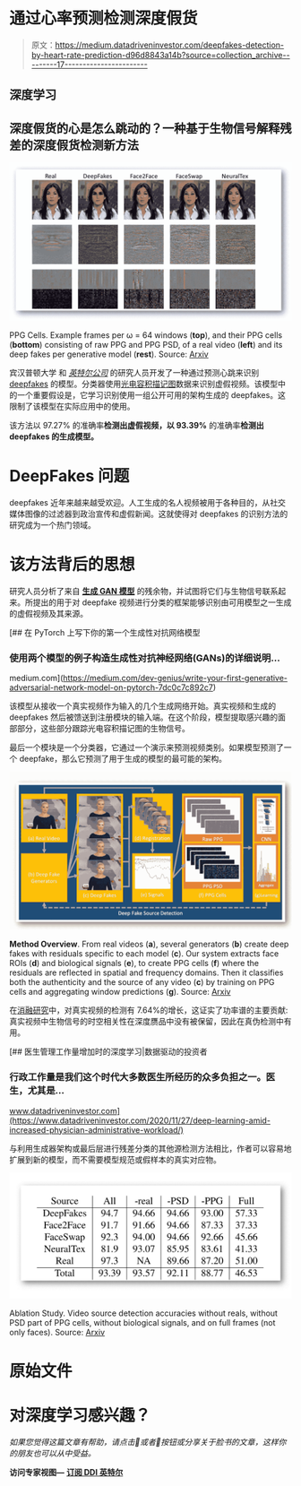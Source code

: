 # 通过心率预测检测深度假货

> 原文：<https://medium.datadriveninvestor.com/deepfakes-detection-by-heart-rate-prediction-d96d8843a14b?source=collection_archive---------17----------------------->

## 深度学习

## 深度假货的心是怎么跳动的？一种基于生物信号解释残差的深度假货检测新方法

![](img/b05ffc3284e2d82dfbbd26783d516149.png)

PPG Cells. Example frames per ω = 64 windows (**top**), and their PPG cells (**bottom**) consisting of raw PPG and PPG PSD, of a real video (**left**) and its deep fakes per generative model (**rest**). Source: [Arxiv](https://arxiv.org/pdf/2008.11363.pdf)

宾汉普顿大学 和 [*英特尔公司*](https://www.intel.com/content/www/us/en/homepage.html) 的研究人员开发了一种通过预测心跳来识别 [deepfakes](https://en.wikipedia.org/wiki/Deepfake) 的模型。分类器使用[光电容积描记图](https://en.wikipedia.org/wiki/Photoplethysmogram)数据来识别虚假视频。该模型中的一个重要假设是，它学习识别使用一组公开可用的架构生成的 deepfakes。这限制了该模型在实际应用中的使用。

该方法以 97.27% 的准确率**检测出虚假视频，以 93.39%** 的准确率**检测出 deepfakes 的生成模型。**

# DeepFakes 问题

deepfakes 近年来越来越受欢迎。人工生成的名人视频被用于各种目的，从社交媒体图像的过滤器到政治宣传和虚假新闻。这就使得对 deepfakes 的识别方法的研究成为一个热门领域。

# 该方法背后的思想

研究人员分析了来自 [**生成 GAN 模型**](https://medium.com/dev-genius/write-your-first-generative-adversarial-network-model-on-pytorch-7dc0c7c892c7) 的残余物，并试图将它们与生物信号联系起来。所提出的用于对 deepfake 视频进行分类的框架能够识别由可用模型之一生成的虚假视频及其来源。

[](https://medium.com/dev-genius/write-your-first-generative-adversarial-network-model-on-pytorch-7dc0c7c892c7) [## 在 PyTorch 上写下你的第一个生成性对抗网络模型

### 使用两个模型的例子构造生成性对抗神经网络(GANs)的详细说明…

medium.com](https://medium.com/dev-genius/write-your-first-generative-adversarial-network-model-on-pytorch-7dc0c7c892c7) 

该模型从接收一个真实视频作为输入的几个生成网络开始。真实视频和生成的 deepfakes 然后被馈送到注册模块的输入端。在这个阶段，模型提取感兴趣的面部部分，这些部分跟踪光电容积描记图的生物信号。

最后一个模块是一个分类器，它通过一个演示来预测视频类别。如果模型预测了一个 deepfake，那么它预测了用于生成的模型的最可能的架构。

![](img/ce57f883eaf708672d6a03dcd1bf0149.png)

**Method Overview**. From real videos (**a**), several generators (**b**) create deep fakes with residuals specific to each model (**c**). Our system extracts face ROIs (**d**) and biological signals (**e**), to create PPG cells (**f**) where the residuals are reflected in spatial and frequency domains. Then it classifies both the authenticity and the source of any video (**c**) by training on PPG cells and aggregating window predictions (**g**). Source: [Arxiv](https://arxiv.org/pdf/2008.11363.pdf)

在[消融研究](https://stats.stackexchange.com/questions/380040/what-is-an-ablation-study-and-is-there-a-systematic-way-to-perform-it)中，对真实视频的检测有 7.64%的增长，这证实了功率谱的主要贡献:真实视频中生物信号的时空相关性在深度赝品中没有被保留，因此在真伪检测中有用。

[](https://www.datadriveninvestor.com/2020/11/27/deep-learning-amid-increased-physician-administrative-workload/) [## 医生管理工作量增加时的深度学习|数据驱动的投资者

### 行政工作量是我们这个时代大多数医生所经历的众多负担之一。医生，尤其是…

www.datadriveninvestor.com](https://www.datadriveninvestor.com/2020/11/27/deep-learning-amid-increased-physician-administrative-workload/) 

与利用生成器架构或最后层进行残差分类的其他源检测方法相比，作者可以容易地扩展到新的模型，而不需要模型规范或假样本的真实对应物。

![](img/9c138fdb021caf2faf904e3c593c9555.png)

Ablation Study. Video source detection accuracies without reals, without PSD part of PPG cells, without biological signals, and on full frames (not only faces). Source: [Arxiv](https://arxiv.org/pdf/2008.11363.pdf)

# 原始文件

# 对深度学习感兴趣？

*如果您觉得这篇文章有帮助，请点击💚或者👏按钮或分享关于脸书的文章，这样你的朋友也可以从中受益。*

**访问专家视图—** [**订阅 DDI 英特尔**](https://datadriveninvestor.com/ddi-intel)